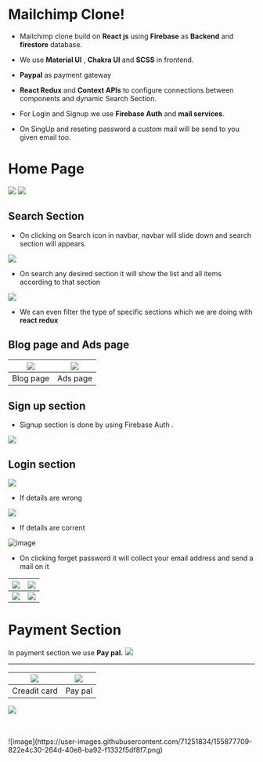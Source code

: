 
# Mailchimp Clone!

 - Mailchimp clone build on **React js** using **Firebase** as
   **Backend** and **firestore** database.
 - We use **Material UI** , **Chakra UI** and **SCSS** in frontend.
   <br/>
   
 - **Paypal** as payment gateway
 - **React Redux** and **Context APIs** to configure connections between components and dynamic Search Section.
 - For Login and Signup we use **Firebase Auth** and **mail services**.


 - On SingUp and reseting password a custom mail will be send to you
   given email too.



# Home Page
![](https://miro.medium.com/max/1400/1*fZk9jNu2DEf4eVLQaa00dQ.png)
![](https://miro.medium.com/max/1400/1*DahbeqfWyA_75vf0_5ETgQ.png)


## Search Section

 
 -  On clicking on Search icon in navbar, navbar will slide down and    search section will appears.

![](https://miro.medium.com/max/1400/1*LSYTgNLDF7pTn4fe6Oid6w.png)
<br/>

 -  On search any desired section it will show the list and all items according to that section

 ![](https://miro.medium.com/max/1400/1*cm77TaCz9BKsxh5wa7_ZUw.png) 
<br/>

 - We can even filter the type of specific sections which we are doing with **react redux**

## Blog page and Ads page 



| ![](https://miro.medium.com/max/1400/1*1aH5t16F8LxsVWt5m51JiA.png) | ![](https://miro.medium.com/max/1400/1*_QrKzlYIAXp-awhM_8CZng.png) |
|--|--|
| Blog page | Ads page |






## Sign up section 

 - Signup section is done by using Firebase Auth .
 
![](https://miro.medium.com/max/1400/1*9snOjY9y8pUlZowShfrbuQ.png)



## Login section 

![](https://miro.medium.com/max/1400/1*1I26hc7IvpX-MNV-3Gr2Cg.png)

 - If details are wrong 
 
 ![](https://miro.medium.com/max/1400/1*umZsECiuaeJtAUIfnWfw_A.png)
 
  - If details are corrent 
 
 ![image](https://user-images.githubusercontent.com/71251834/155871947-5ff80578-e298-40d6-9730-3fc5c05f9014.png)

 
 
 - On clicking forget password it will collect your email address and send a mail on it


|![](https://miro.medium.com/max/1400/1*a_IchPT3C3iJ9xU9CWuKYw.png)| ![](https://miro.medium.com/max/1400/1*9T1CEP5U0SDQS8ZMQpVPEg.png) |
|--|--|
| ![](https://miro.medium.com/max/1400/1*4dHc0iJb9gKOZIMHPb-VzA.png) | ![](https://miro.medium.com/max/1400/1*o1nrT_YlPBXknNJgaSD9Wg.png) |

# Payment Section

In payment section we use **Pay pal.**
![](https://miro.medium.com/max/1400/1*YdAy2xDvc3hhmaNk27s1_w.png)

<hr>

|![](https://miro.medium.com/max/1400/1*nr4ioRZMKdMV-e2gYgNPIQ.png)| ![](https://miro.medium.com/max/1400/1*l27zaheC0XjHZ1g52QSgdA.png) |
|--|--|
| Creadit card | Pay pal |

![](https://miro.medium.com/max/1400/1*ftKCUwQvjBtoOg6-WfJA3Q.png)

<br/>
<br/>
![image](https://user-images.githubusercontent.com/71251834/155877709-822e4c30-264d-40e8-ba92-f1332f5df8f7.png)
